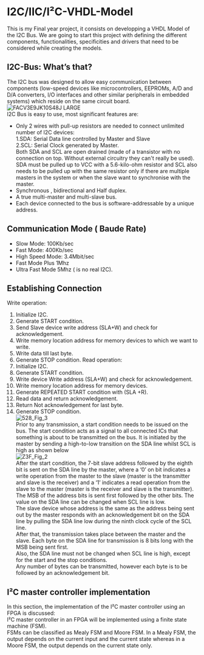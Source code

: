# I2C/IIC/I²C-VHDL-Model
This is my Final year project, it consists on developping a VHDL Model of the I2C Bus.
We are going to start this project with defining the different components, functionalities, specificities and drivers that need to be considered while creating the models.
## I2C-Bus: What’s that?
The I2C bus was designed to allow easy communication between components (low-speed devices like microcontrollers, EEPROMs, A/D and D/A converters, I/O interfaces and other similar peripherals in embedded systems) which reside on the same circuit board.  
![FACV3E9JK10S48J LARGE](https://user-images.githubusercontent.com/35849581/69913430-6ac55080-1440-11ea-91ee-bdce19c7cfd2.jpg)  
I2C Bus is easy to use, most significant features are:  
 * Only 2 wires with pull-up resistors are needed to connect unlimited number of I2C devices:  
      1.SDA: Serial Data line controlled by Master and Slave  
      2.SCL: Serial Clock generated by Master.  
      Both SDA and SCL are open drained (made of a transistor with no connection on top. Without external circuitry they can't really be         used).
      SDA must be pulled up to VCC with a 5.6-kilo-ohm resistor and SCL also needs to be pulled up with the same resistor only if there         are multiple masters in the system or when the slave want to synchronise with the master.
 * Synchronous , bidirectional and Half duplex.
 * A true multi-master and multi-slave bus.  
 * Each device connected to the bus is software-addressable by a unique address.    
 ## Communication Mode ( Baude Rate)  
  * Slow Mode: 100Kb/sec  
  * Fast Mode: 400Kb/sec  
  * High Speed Mode: 3.4Mbit/sec  
  * Fast Mode Plus 1Mhz  
  * Ultra Fast Mode 5Mhz ( is no real I2C).  
 ## Establishing Connection
 Write operation:  
1. Initialize I2C.
2. Generate START condition.
3. Send Slave device write address (SLA+W) and check for acknowledgement.
4. Write memory location address for memory devices to which we want to write.
5. Write data till last byte.
6. Generate STOP condition.
Read operation:  
1. Initialize I2C.
2. Generate START condition.
3. Write device Write address (SLA+W) and check for acknowledgement.
4. Write memory location address for memory devices.
5. Generate REPEATED START condition with (SLA +R).
6. Read data and return acknowledgement.
7. Return Not acknowledgement for last byte.
8. Generate STOP condition.  
![528_Fig_3](https://user-images.githubusercontent.com/35849581/70900258-1fdf3780-2001-11ea-92c5-db26d3b7b671.jpg)  
Prior to any transmission, a start condition needs to be issued on the bus. The start condition acts as a signal to all connected ICs that something is about to be transmitted on the bus. It is initiated by the master by sending a high-to-low transition on the SDA line whilst SCL is high as shown below  
![Z3F_Fig_2](https://user-images.githubusercontent.com/35849581/70900898-6aad7f00-2002-11ea-9c9c-6cc36bed86d1.jpg)  
After the start condition, the 7-bit slave address followed by the eighth bit is sent on the SDA line by the master, where a ‘0’ on bit indicates a write operation from the master to the slave (master is the transmitter and slave is the receiver) and a ‘1’ indicates a read operation from the slave to the master (master is the receiver and slave is the transmitter).  
The MSB of the address bits is sent first followed by the other bits. The value on the SDA line can be changed when SCL line is low.    
The slave device whose address is the same as the address being sent out by the master responds with an acknowledgement bit on the SDA line by pulling the SDA line low during the ninth clock cycle of the SCL line.  
After that, the transmission takes place between the master and the slave. Each byte on the SDA line for transmission is 8 bits long with the MSB being sent first.  
Also, the SDA line must not be changed when SCL line is high, except for the start and the stop conditions.  
Any number of bytes can be transmitted, however each byte is to be followed by an acknowledgement bit.   
## I²C master controller implementation
In this section, the implementation of the I²C master controller using an FPGA is discussed:  
I²C master controller in an FPGA will be implemented using a finite state machine (FSM).  
 FSMs can be classified as Mealy FSM and Moore FSM. In a Mealy FSM, the output depends on the current input and the current state  whereas in a Moore FSM, the output depends on the current state only.  
 


